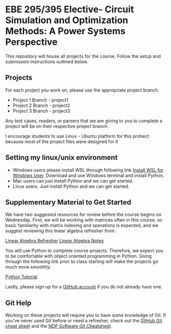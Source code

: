 # EBE 295/395 Elective- Circuit Simulation and Optimization Methods: A Power Systems Perspective

This repository will house all projects for the course. Follow the setup and submission instructions outlined below.

## Projects
For each project you work on, please use the appropriate project branch.
- Project 1 Branch - project1
- Project 2 Branch - project2
- Project 3 Branch - project3

Any test cases, readers, or parsers that we are giving to you to complete a project will be on their respective 
project branch.

I encourage students to use Linux - Ubuntu platform for this prohect because most of the project files were designed for it

## Setting my linux/unix environment
- Windows users please install WSL through following link [Install WSL for Windows User](https://learn.microsoft.com/en-us/windows/wsl/install). Download and use Windows terminal and install Python.
- Mac users can just install Python and we can get started.
- Linux users. Just install Python and we can get started.

## Supplementary Material to Get Started 
We have two suggested resources for review before the course begins on Wednesday. First, we will be working with matrices often in this course, so basic familiarity with matrix indexing and operations is expected, and we suggest reviewing this linear algebra refresher from:

[Linear Algebra Refresher](http://www.cs.cmu.edu/~zkolter/course/linalg/index.html)
[Linear Algebra Notes](docs/linear-algebra-notes.pdf)

You will use Python to complete course projects. Therefore, we expect you to be comfortable with object oriented programming in Python. Going through the following link prior to class starting will make the projects go much more smoothly:

[Python Tutorial](https://realpython.com/python3-object-oriented-programming/)

Lastly, please sign up for a [GitHub account](https://github.com/) if you do not already have one.

## Git Help
Working on these projects will require you to have some knowledge of Git. If you've never used Git before or need a 
refresher, check out the [GitHub Git cheat sheet](docs/git-cheat-sheet-education.pdf) and the [NDP Software Git 
Cheatsheet](http://ndpsoftware.com/git-cheatsheet.html#loc=workspace;).

